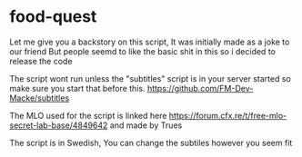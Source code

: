 # food-quest

Let me give you a backstory on this script, It was initially made as a joke to our friend
But people seemd to like the basic shit in this so i decided to release the code

The script wont run unless the "subtitles" script is in your server started so make sure you start that before this.
https://github.com/FM-Dev-Macke/subtitles

The MLO used for the script is linked here 
https://forum.cfx.re/t/free-mlo-secret-lab-base/4849642 and made by Trues


The script is in Swedish, You can change the subtiles however you seem fit
